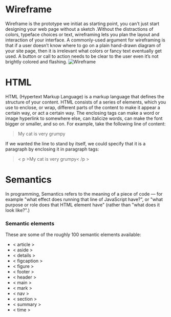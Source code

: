 # Wireframe
  Wireframe is the prototype we initiat as starting point, you can't just start designing your web page without a sketch .Without the distractions of colors, typeface choices or text, wireframing lets you plan the layout and interaction of your interface. A commonly-used argument for wireframing is that if a user doesn’t know where to go on a plain hand-drawn diagram of your site page, then it is irrelevant what colors or fancy text eventually get used. A button or call to action needs to be clear to the user even it’s not brightly colored and flashing.
![Wireframe](https://d33wubrfki0l68.cloudfront.net/dbb80f2f6a5dafa25f702ad00bc429057fb59cec/52716/en/blog/uploads/versions/samuel-student-wireframe---x----972-715x---.png)

# HTML
HTML (Hypertext Markup Language) is a markup language that defines the structure of your content. HTML consists of a series of elements, which you use to enclose, or wrap, different parts of the content to make it appear a certain way, or act a certain way. The enclosing tags can make a word or image hyperlink to somewhere else, can italicize words, can make the font bigger or smaller, and so on.
 For example, take the following line of content:

> My cat is very grumpy 

If we wanted the line to stand by itself, we could specify that it is a paragraph by enclosing it in paragraph tags:

> < p >My cat is very grumpy< /p >

# Semantics
In programming, Semantics refers to the meaning of a piece of code — for example "what effect does running that line of JavaScript have?", or "what purpose or role does that HTML element have" (rather than "what does it look like?".)

### Semantic elements
These are some of the roughly 100 semantic elements available:

* < article >
* < aside >
* < details >
* < figcaption >
* < figure >
* < footer >
* < header >
* < main > 
* < mark >
* < nav >
* < section >
* < summary >
* < time >
